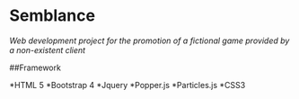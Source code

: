 # Semblance

*Web development project for the promotion of a fictional game provided by a non-existent client*

##Framework 

*HTML 5 
*Bootstrap 4
*Jquery 
*Popper.js
*Particles.js
*CSS3 

